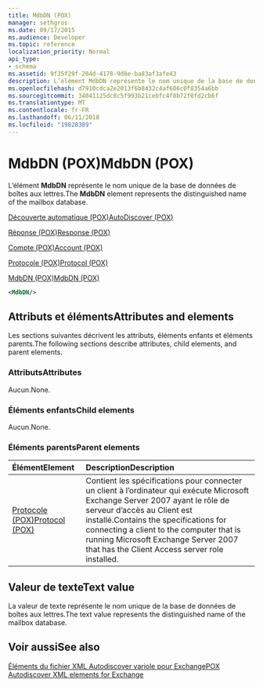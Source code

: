 ```yaml
---
title: MdbDN (POX)
manager: sethgros
ms.date: 09/17/2015
ms.audience: Developer
ms.topic: reference
localization_priority: Normal
api_type:
- schema
ms.assetid: 9f35f29f-204d-4178-9d8e-ba83af3afe43
description: L’élément MdbDN représente le nom unique de la base de données de boîtes aux lettres.
ms.openlocfilehash: d7910cdca2e2013f6b8432c4af606c0f8354a6bb
ms.sourcegitcommit: 34041125dc8c5f993b21cebfc4f8b72f0fd2cb6f
ms.translationtype: MT
ms.contentlocale: fr-FR
ms.lasthandoff: 06/11/2018
ms.locfileid: "19828389"
---
```

# <a name="mdbdn-pox"></a><span data-ttu-id="69a76-103">MdbDN (POX)</span><span class="sxs-lookup"><span data-stu-id="69a76-103">MdbDN (POX)</span></span>

<span data-ttu-id="69a76-104">L’élément **MdbDN** représente le nom unique de la base de données de boîtes aux lettres.</span><span class="sxs-lookup"><span data-stu-id="69a76-104">The **MdbDN** element represents the distinguished name of the mailbox database.</span></span> 
  
[<span data-ttu-id="69a76-105">Découverte automatique (POX)</span><span class="sxs-lookup"><span data-stu-id="69a76-105">AutoDiscover (POX)</span></span>](autodiscover-pox.md)
  
[<span data-ttu-id="69a76-106">Réponse (POX)</span><span class="sxs-lookup"><span data-stu-id="69a76-106">Response (POX)</span></span>](response-pox.md)
  
[<span data-ttu-id="69a76-107">Compte (POX)</span><span class="sxs-lookup"><span data-stu-id="69a76-107">Account (POX)</span></span>](account-pox.md)
  
[<span data-ttu-id="69a76-108">Protocole (POX)</span><span class="sxs-lookup"><span data-stu-id="69a76-108">Protocol (POX)</span></span>](protocol-pox.md)
  
[<span data-ttu-id="69a76-109">MdbDN (POX)</span><span class="sxs-lookup"><span data-stu-id="69a76-109">MdbDN (POX)</span></span>](mdbdn-pox.md)
  
```xml
<MdbDN/>
```

## <a name="attributes-and-elements"></a><span data-ttu-id="69a76-110">Attributs et éléments</span><span class="sxs-lookup"><span data-stu-id="69a76-110">Attributes and elements</span></span>

<span data-ttu-id="69a76-111">Les sections suivantes décrivent les attributs, éléments enfants et éléments parents.</span><span class="sxs-lookup"><span data-stu-id="69a76-111">The following sections describe attributes, child elements, and parent elements.</span></span>
  
### <a name="attributes"></a><span data-ttu-id="69a76-112">Attributs</span><span class="sxs-lookup"><span data-stu-id="69a76-112">Attributes</span></span>

<span data-ttu-id="69a76-113">Aucun.</span><span class="sxs-lookup"><span data-stu-id="69a76-113">None.</span></span>
  
### <a name="child-elements"></a><span data-ttu-id="69a76-114">Éléments enfants</span><span class="sxs-lookup"><span data-stu-id="69a76-114">Child elements</span></span>

<span data-ttu-id="69a76-115">Aucun.</span><span class="sxs-lookup"><span data-stu-id="69a76-115">None.</span></span>
  
### <a name="parent-elements"></a><span data-ttu-id="69a76-116">Éléments parents</span><span class="sxs-lookup"><span data-stu-id="69a76-116">Parent elements</span></span>

|<span data-ttu-id="69a76-117">**Élément**</span><span class="sxs-lookup"><span data-stu-id="69a76-117">**Element**</span></span>|<span data-ttu-id="69a76-118">**Description**</span><span class="sxs-lookup"><span data-stu-id="69a76-118">**Description**</span></span>|
|:-----|:-----|
|[<span data-ttu-id="69a76-119">Protocole (POX)</span><span class="sxs-lookup"><span data-stu-id="69a76-119">Protocol (POX)</span></span>](protocol-pox.md) <br/> |<span data-ttu-id="69a76-120">Contient les spécifications pour connecter un client à l’ordinateur qui exécute Microsoft Exchange Server 2007 ayant le rôle de serveur d’accès au Client est installé.</span><span class="sxs-lookup"><span data-stu-id="69a76-120">Contains the specifications for connecting a client to the computer that is running Microsoft Exchange Server 2007 that has the Client Access server role installed.</span></span>  <br/> |
   
## <a name="text-value"></a><span data-ttu-id="69a76-121">Valeur de texte</span><span class="sxs-lookup"><span data-stu-id="69a76-121">Text value</span></span>

<span data-ttu-id="69a76-122">La valeur de texte représente le nom unique de la base de données de boîtes aux lettres.</span><span class="sxs-lookup"><span data-stu-id="69a76-122">The text value represents the distinguished name of the mailbox database.</span></span>
  
## <a name="see-also"></a><span data-ttu-id="69a76-123">Voir aussi</span><span class="sxs-lookup"><span data-stu-id="69a76-123">See also</span></span>



[<span data-ttu-id="69a76-124">Éléments du fichier XML Autodiscover variole pour Exchange</span><span class="sxs-lookup"><span data-stu-id="69a76-124">POX Autodiscover XML elements for Exchange</span></span>](pox-autodiscover-xml-elements-for-exchange.md)

